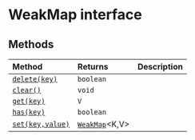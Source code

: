 # WeakMap interface













## Methods

| Method	   |  Returns	| Description|
|:-------------|:-------|:-----------|
|[`delete(key)`](delete-rupo9.md)      | `boolean` |  |
|[`clear()`](clear-xLXs9.md)      | `void` |  |
|[`get(key)`](get-anSk9.md)      | `V` |  |
|[`has(key)`](has-8wy89.md)      | `boolean` |  |
|[`set(key,value)`](set-ZxwQ9.md)      | [`WeakMap`](../es6-collections/weakmap.md)<K,V> |  |



